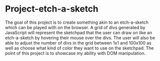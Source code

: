 # Project-etch-a-sketch
The goal of this project is to create something akin to an etch-a-sketch which can be played with on the browser. A grid of divs generated by JavaScript will represent the sketchpad that the user can draw on like an etch-a-sketch by hovering their mouse over the divs. The user will also be able to adjust the number of divs in the grid between 1x1 and 100x100 as well as choose what kind of color they want to use on the sketchpad. The point of this project is to showcase my ability with DOM manipulation.

